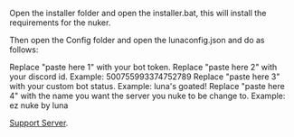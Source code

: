 Open the installer folder and open the installer.bat, this will install the requirements for the nuker.

Then open the Config folder and open the lunaconfig.json and do as follows:

Replace "paste here 1" with your bot token.
Replace "paste here 2" with your discord id. Example: 500755993374752789
Replace "paste here 3" with your custom bot status. Example: luna's goated!
Replace "paste here 4" with the name you want the server you nuke to be change to. Example: ez nuke by luna

 [Support Server](https://discord.gg/rAQwJ8FHJZ).
